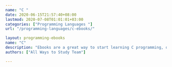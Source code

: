 ```yaml
---
name: "C "
date: 2020-06-15T21:57:40+08:00
lastmod: 2020-07-08T01:01:01+03:00
categories: ["Programming Languages "]
url: "/programming-languages/c-ebooks/"

layout: programming-ebooks
name: "C"
description: "Ebooks are a great way to start learning C programming, download and read your ebooks for C++ on any device, free & paid versions are both available."
authors: ["All Ways to Study Team"]

---
```



